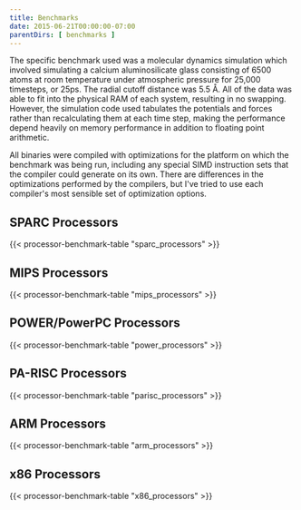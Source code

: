 ```yaml
---
title: Benchmarks
date: 2015-06-21T00:00:00-07:00
parentDirs: [ benchmarks ]
---
```


The specific benchmark used was a molecular dynamics simulation which involved
simulating a calcium aluminosilicate glass consisting of 6500 atoms at room
temperature under atmospheric pressure for 25,000 timesteps, or 25ps. The
radial cutoff distance was 5.5 Å. All of the data was able to fit into the
physical RAM of each system, resulting in no swapping. However, the simulation
code used tabulates the potentials and forces rather than recalculating them
at each time step, making the performance depend heavily on memory performance
in addition to floating point arithmetic.

All binaries were compiled with optimizations for the platform on which the
benchmark was being run, including any special SIMD instruction sets that the
compiler could generate on its own. There are differences in the optimizations
performed by the compilers, but I've tried to use each compiler's most
sensible set of optimization options.

## SPARC Processors

<div class="shortcode">
{{< processor-benchmark-table "sparc_processors" >}}
</div>

## MIPS Processors

<div class="shortcode">
{{< processor-benchmark-table "mips_processors" >}}
</div>

## POWER/PowerPC Processors

<div class="shortcode">
{{< processor-benchmark-table "power_processors" >}}
</div>

## PA-RISC Processors

<div class="shortcode">
{{< processor-benchmark-table "parisc_processors" >}}
</div>

## ARM Processors

<div class="shortcode">
{{< processor-benchmark-table "arm_processors" >}}
</div>

## x86 Processors

<div class="shortcode">
{{< processor-benchmark-table "x86_processors" >}}
</div>


